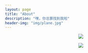 ```yaml
---
layout: page
title: "About"
description: "嘿，你总算找到我啦"
header-img: "img/plane.jpg"
---
```


<center>
    <p><img src="http://dreamofbook.qiniudn.com/Zero.png" align="center"></p>
</center>




>




<center>
    <p><img src="http://dreamofbook.qiniudn.com/hacker.png" align="center"></p>
</center>
